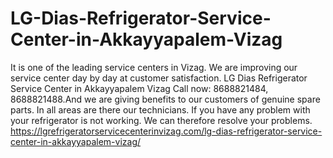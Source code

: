 # LG-Dias-Refrigerator-Service-Center-in-Akkayyapalem-Vizag
It is one of the leading service centers in Vizag. We are improving our service center day by day at customer satisfaction. LG Dias Refrigerator Service Center in Akkayyapalem Vizag Call now: 8688821484, 8688821488.And we are giving benefits to our customers of genuine spare parts. In all areas are there our technicians. If you have any problem with your refrigerator is not working. We can therefore resolve your problems.   https://lgrefrigeratorservicecenterinvizag.com/lg-dias-refrigerator-service-center-in-akkayyapalem-vizag/
